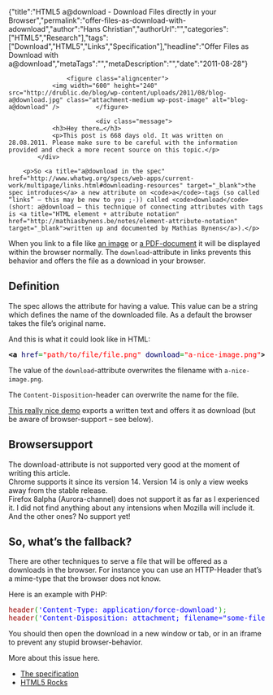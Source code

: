 {"title":"HTML5 a@download - Download Files directly in your Browser","permalink":"offer-files-as-download-with-adownload","author":"Hans Christian","authorUrl":"","categories":["HTML5","Research"],"tags":["Download","HTML5","Links","Specification"],"headline":"Offer Files as Download with a@download","metaTags":"","metaDescription":"","date":"2011-08-28"}


		

		
					<figure class="aligncenter">
				<img width="600" height="240" src="http://drublic.de/blog/wp-content/uploads/2011/08/blog-a@download.jpg" class="attachment-medium wp-post-image" alt="blog-a@download" />			</figure>
		
							<div class="message">
				<h3>Hey there…</h3>
				<p>This post is 668 days old. It was written on 28.08.2011. Please make sure to be careful with the information provided and check a more recent source on this topic.</p>
			</div>
		
		<p>So <a title="a@download in the spec" href="http://www.whatwg.org/specs/web-apps/current-work/multipage/links.html#downloading-resources" target="_blank">the spec introduces</a> a new attribute on <code>a</code>-tags (so called “links” – this may be new to you ;-)) called <code>download</code> (short: a@download – this technique of connecting attributes with tags is <a title="HTML element + attribute notation" href="http://mathiasbynens.be/notes/element-attribute-notation" target="_blank">written up and documented by Mathias Bynens</a>).</p>
<p>When you link to a file like&nbsp;<a title="An image displayed in a browser window" href="http://drublic.de/blog/wp-content/uploads/2011/08/blog-a@download.jpg" target="_blank">an image</a>&nbsp;or&nbsp;<a title="A PDF-document that opens within the browser" href="http://www.git-tower.com/files/cheatsheet/Git_Cheat_Sheet_grey.pdf" target="_blank">a PDF-document</a>&nbsp;it will be displayed within the browser normally. The <code>download</code>-attribute in links prevents this behavior and offers the file as a download in your browser.</p>
<h2>Definition</h2>
<p>The spec allows the attribute for having a value. This value can be a string which defines the name of the downloaded file. As a default the browser takes the file’s original name.</p>
<p>And this is what it could look like in HTML:</p>

<div class="wp_syntax"><div class="code"><pre class="xml" style="font-family: monospace;"><span style="color: #009900;"><span style="color: #000000; font-weight: bold;">&lt;a</span> <span style="color: #000066;">href</span>=<span style="color: #ff0000;">"path/to/file/file.png"</span> <span style="color: #000066;">download</span>=<span style="color: #ff0000;">"a-nice-image.png"</span><span style="color: #000000; font-weight: bold;">&gt;</span></span>Download this file<span style="color: #009900;"><span style="color: #000000; font-weight: bold;">&lt;/a<span style="color: #000000; font-weight: bold;">&gt;</span></span></span></pre></div></div>

<p>The value of the <code>download</code>-attribute overwrites the filename with <code>a-nice-image.png</code>.</p>
<p>The <code>Content-Disposition</code>-header can overwrite the name for the file.</p>
<p><a title="a@download demo" href="http://html5-demos.appspot.com/static/a.download.html" target="_blank">This really nice demo</a>&nbsp;exports a written text and offers it as download (but be aware of browser-support – see below).</p>
<h2>Browsersupport</h2>
<p>The download-attribute is not supported very good at the moment of writing this article.<br />
Chrome supports it since its version 14. Version 14 is only a view weeks away from the stable release.<br />
Firefox 8alpha (Aurora-channel) does not support it as far as I experienced it. I did not find anything about any intensions when Mozilla will include it.<br />
And the other ones? No support yet!</p>
<h2>So, what’s the fallback?</h2>
<p>There are other techniques to serve a file that will be offered as a downloads in the browser. For instance you can use an HTTP-Header that’s a mime-type that the browser does not know.</p>
<p>Here is an example with PHP:</p>

<div class="wp_syntax"><div class="code"><pre class="php" style="font-family: monospace;"><span style="color: #990000;">header</span><span style="color: #009900;">(</span><span style="color: #0000ff;">'Content-Type:&nbsp;application/force-download'</span><span style="color: #009900;">)</span><span style="color: #339933;">;</span>
<span style="color: #990000;">header</span><span style="color: #009900;">(</span><span style="color: #0000ff;">'Content-Disposition:&nbsp;attachment;&nbsp;filename="some-file-name.ext"'</span><span style="color: #009900;">)</span><span style="color: #339933;">;</span></pre></div></div>

<p>You should then open the download in a new window or tab, or in an iframe to prevent any stupid browser-behavior.</p>
<p>More about this issue here.</p>
<ul>
<li><a href="http://www.whatwg.org/specs/web-apps/current-work/multipage/links.html#downloading-resources" target="_blank">The specification</a></li>
<li><a href="http://updates.html5rocks.com/2011/08/Downloading-resources-in-HTML5-a-download" target="_blank">HTML5 Rocks</a></li>
</ul>
				

		
	